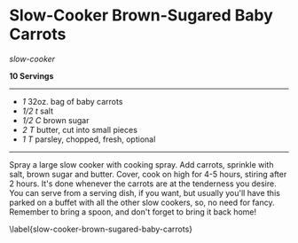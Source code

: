 # Slow-Cooker Brown-Sugared Baby Carrots

*slow-cooker*

**10 Servings**

---

- *1* 32oz. bag of baby carrots
- *1/2 t* salt
- *1/2 C* brown sugar
- *2 T* butter, cut into small pieces
- *1 T* parsley, chopped, fresh, optional

---

Spray a large slow cooker with cooking spray. Add carrots, sprinkle with salt,
brown sugar and butter. Cover, cook on high for 4-5 hours, stiring after 2
hours. It's done whenever the carrots are at the tenderness you desire. You can
serve from a serving dish, if you want, but usually you'll have this parked on a
buffet with all the other slow cookers, so, no need for fancy. Remember to bring
a spoon, and don't forget to bring it back home!

\label{slow-cooker-brown-sugared-baby-carrots}
